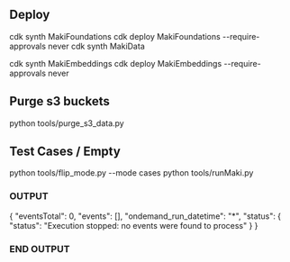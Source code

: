 ## Deploy
cdk synth MakiFoundations
cdk deploy MakiFoundations --require-approvals never
cdk synth MakiData
<!--cdk deploy MakiData --require-approvals never -->
cdk synth MakiEmbeddings
cdk deploy MakiEmbeddings --require-approvals never

## Purge s3 buckets
python tools/purge_s3_data.py

## Test Cases / Empty
python tools/flip_mode.py --mode cases
python tools/runMaki.py
### OUTPUT
{
  "eventsTotal": 0,
  "events": [],
  "ondemand_run_datetime": "*",
  "status": {
    "status": "Execution stopped: no events were found to process"
  }
}
### END OUTPUT


